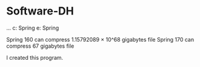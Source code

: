 # Software-DH
...
c:
Spring 
e:
Spring


Spring 160 can compress 1.15792089 × 10^68 gigabytes file
Spring 170 can compress 67 gigabytes file


I created this program.

